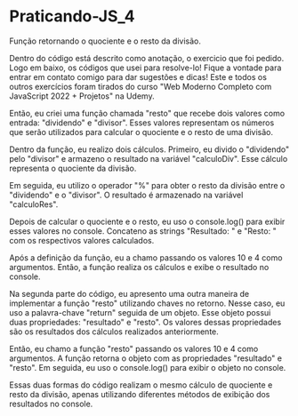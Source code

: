 # Praticando-JS_4
Função retornando o quociente e o resto da divisão.

Dentro do código está descrito como anotação, o exercicio que foi pedido. Logo em baixo,
os códigos que usei para resolve-lo! Fique a vontade para entrar em contato comigo para
dar sugestões e dicas!
Este e todos os outros exercícios foram tirados do curso "Web Moderno Completo com
JavaScript 2022 + Projetos" na Udemy.

Então, eu criei uma função chamada "resto" que recebe dois valores como entrada: "dividendo" e "divisor". Esses valores representam os números que serão utilizados para calcular o quociente e o resto de uma divisão.

Dentro da função, eu realizo dois cálculos. Primeiro, eu divido o "dividendo" pelo "divisor" e armazeno o resultado na variável "calculoDiv". Esse cálculo representa o quociente da divisão.

Em seguida, eu utilizo o operador "%" para obter o resto da divisão entre o "dividendo" e o "divisor". O resultado é armazenado na variável "calculoRes".

Depois de calcular o quociente e o resto, eu uso o console.log() para exibir esses valores no console. Concateno as strings "Resultado: " e "Resto: " com os respectivos valores calculados.

Após a definição da função, eu a chamo passando os valores 10 e 4 como argumentos. Então, a função realiza os cálculos e exibe o resultado no console.

Na segunda parte do código, eu apresento uma outra maneira de implementar a função "resto" utilizando chaves no retorno. Nesse caso, eu uso a palavra-chave "return" seguida de um objeto. Esse objeto possui duas propriedades: "resultado" e "resto". Os valores dessas propriedades são os resultados dos cálculos realizados anteriormente.

Então, eu chamo a função "resto" passando os valores 10 e 4 como argumentos. A função retorna o objeto com as propriedades "resultado" e "resto". Em seguida, eu uso o console.log() para exibir o objeto no console.

Essas duas formas do código realizam o mesmo cálculo de quociente e resto da divisão, apenas utilizando diferentes métodos de exibição dos resultados no console.
